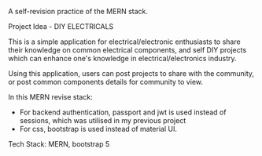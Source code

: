 A self-revision practice of the MERN stack. 

Project Idea - DIY ELECTRICALS

This is a simple application for electrical/electronic enthusiasts 
to share their knowledge on common electrical components, and self DIY projects
which can enhance one's knowledge in electrical/electronics industry.

Using this application, users can post projects to share with the community, or post
common components details for community to view.


In this MERN revise stack:
- For backend authentication, passport and jwt is used instead of sessions, which was utilised 
in my previous project
- For css, bootstrap is used instead of material UI.


Tech Stack:
MERN, bootstrap 5


